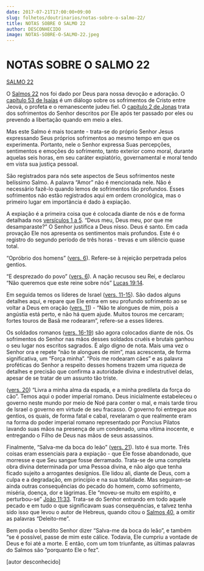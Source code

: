 ```yaml
---
date: 2017-07-21T17:00:00+09:00
slug: folhetos/doutrinarios/notas-sobre-o-salmo-22/ 
title: NOTAS SOBRE O SALMO 22 
author: DESCONHECIDO
image: NOTAS-SOBRE-O-SALMO-22.jpeg
---
```


NOTAS SOBRE O SALMO 22 
======================

[SALMO 22](http://bibliaonline.com.br/acf/sl/22)

O [Salmos 22](http://bibliaonline.com.br/acf/sl/22) nos foi dado por Deus
para nossa devoção e adoração. O [capítulo 53 de
Isaías](http://bibliaonline.com.br/acf/is/53) é um diálogo sobre os
sofrimentos de Cristo entre Jeová, o profeta e o remanescente judeu
fiel. O [capítulo 2 de Jonas](http://bibliaonline.com.br/acf/jn/2) trata
dos sofrimentos do Senhor descritos por Ele após ter passado por eles ou
prevendo a libertação quando em meio a eles.

Mas este Salmo é mais tocante - trata-se do próprio Senhor Jesus
expressando Seus próprios sofrimentos ao mesmo tempo em que os
experimenta. Portanto, nele o Senhor expressa Suas percepções,
sentimentos e emoções do sofrimento, tanto exterior como moral, durante
aquelas seis horas, em seu caráter expiatório, governamental e moral
tendo em vista sua justiça pessoal.

São registrados para nós sete aspectos de Seus sofrimentos neste
belíssimo Salmo. A palavra “Amor” não é mencionada nele. Não é
necessário fazê-lo quando lemos de sofrimentos tão profundos. Esses
sofrimentos não estão registrados aqui em ordem cronológica, mas o
primeiro lugar em importância é dado à expiação.

A expiação é a primeira coisa que é colocada diante de nós e de forma
detalhada nos [versículos 1 a
5](http://bibliaonline.com.br/acf/sl/22/1-5). “Deus meu, Deus meu, por
que me desamparaste?” O Senhor justifica a Deus nisso. Deus é santo. Em
cada provação Ele nos apresenta os sentimentos mais profundos. Este é o
registro do segundo período de três horas - trevas e um silêncio quase
total.

“Opróbrio dos homens” ([vers.
6](http://bibliaonline.com.br/acf/sl/22/6)). Refere-se à rejeição
perpetrada pelos gentios.

“E desprezado do povo” ([vers.
6](http://bibliaonline.com.br/acf/sl/22/6)). A nação recusou seu Rei, e
declarou “Não queremos que este reine sobre nós” [Lucas
19:14](http://bibliaonline.com.br/acf/lc/19/14).

Em seguida temos os líderes de Israel ([vers.
11-15](http://bibliaonline.com.br/acf/sl/22/11-15)). São dados alguns
detalhes aqui, e repare que Ele entra em seu profundo sofrimento ao se
voltar a Deus em oração ([vers.
11](http://bibliaonline.com.br/acf/sl/22/11)) - “Não te alongues de mim,
pois a angústia está perto, e não há quem ajude. Muitos touros me
cercaram; fortes touros de Basã me rodearam”, refere-se a esses líderes.

Os soldados romanos ([vers.
16-19](http://bibliaonline.com.br/acf/sl/22/16-19)) são agora colocados
diante de nós. Os sofrimentos do Senhor nas mãos desses soldados cruéis
e brutais ganhou o seu lugar nos escritos sagrados. É algo digno de
nota. Mais uma vez o Senhor ora e repete “não te alongues de mim”, mas
acrescenta, de forma significativa, um “Força minha”. “Pois me rodearam
cães” e as palavra proféticas do Senhor a respeito desses homens trazem
uma riqueza de detalhes e precisão que confirma a autoridade divina e
indestrutível delas, apesar de se tratar de um assunto tão triste.

([vers. 20](http://bibliaonline.com.br/acf/sl/22/20)) “Livra a minha
alma da espada, e a minha predileta da força do cão”. Temos aqui o poder
imperial romano. Deus inicialmente estabeleceu o governo neste mundo por
meio de Noé para conter o mal, e mais tarde tirou de Israel o governo em
virtude de seu fracasso. O governo foi entregue aos gentios, os quais,
de forma fatal e cabal, revelaram o que realmente eram na forma do poder
imperial romano representado por Poncius Pilatos lavando suas mãos na
presença de um condenado, uma vítima inocente, e entregando o Filho de
Deus nas mãos de seus assassinos.

Finalmente, “Salva-me da boca do leão” ([vers.
21](http://bibliaonline.com.br/acf/sl/22/21)). Isto é sua morte. Três
coisas eram essenciais para a expiação - que Ele fosse abandonado, que
morresse e que Seu sangue fosse derramado. Trata-se de uma completa obra
divina determinada por uma Pessoa divina, e não algo que tenha ficado
sujeito a arrogantes desígnios. Ele lidou ali, diante de Deus, com a
culpa e a degradação, em princípio e na sua totalidade. Mas seguiram-se
ainda outras consequências do pecado do homem, como sofrimento, miséria,
doença, dor e lágrimas. Ele “moveu-se muito em espírito, e perturbou-se”
[João 11:33](http://bibliaonline.com.br/acf/jo/11/33). Trata-se do Senhor
entrando em todo aquele pecado e em tudo o que significavam suas
consequências, e talvez tenha sido isso que levou o autor de Hebreus,
quando citou o [Salmos 40](http://bibliaonline.com.br/acf/sl/40), a omitir
as palavras “Deleito-me”.

Bem podia o bendito Senhor dizer “Salva-me da boca do leão”, e também
“se é possível, passe de mim este cálice. Todavia, Ele cumpriu a vontade
de Deus e foi até a morte. E então, com um tom triunfante, as últimas
palavras do Salmos são “porquanto Ele o fez”.

[autor desconhecido]

